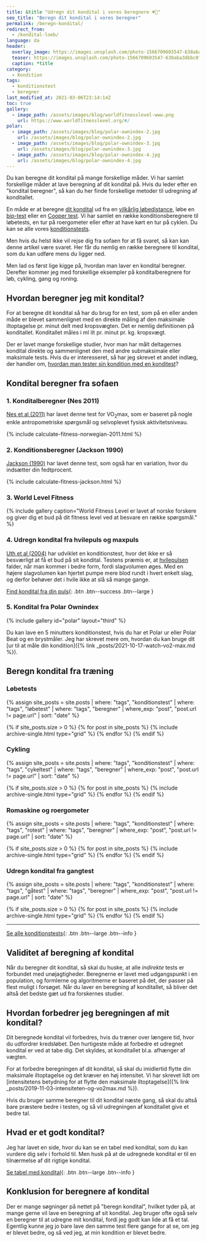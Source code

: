 ```yaml
---
title: &title "Udregn dit kondital i vores beregnere 💗🥇"
seo_title: "Beregn dit kondital i vores beregner"
permalink: /beregn-kondital/
redirect_from:
  - /kondital-loeb/
language: da
header:
  overlay_image: https://images.unsplash.com/photo-1566709603547-638aba3dbbc0?ixid=MXwxMjA3fDB8MHxzZWFyY2h8NDd8fGNhbGN1bGF0b3J8ZW58MHx8MHw%3D&ixlib=rb-1.2.1&auto=format&fit=crop&w=1200&q=5
  teaser: https://images.unsplash.com/photo-1566709603547-638aba3dbbc0?ixid=MXwxMjA3fDB8MHxzZWFyY2h8NDd8fGNhbGN1bGF0b3J8ZW58MHx8MHw%3D&ixlib=rb-1.2.1&auto=format&fit=crop&w=400&q=5
  caption: *title
category:
  - Kondition
tags:
  - konditionstest
  - beregner
last_modified_at: 2021-03-06T23:14:14Z
toc: true
gallery:
  - image_path: /assets/images/blog/worldfitnesslevel-www.png
    url: https://www.worldfitnesslevel.org/#/
polar:
  - image_path: /assets/images/blog/polar-ownindex-2.jpg
    url: /assets/images/blog/polar-ownindex-2.jpg
  - image_path: /assets/images/blog/polar-ownindex-3.jpg
    url: /assets/images/blog/polar-ownindex-3.jpg
  - image_path: /assets/images/blog/polar-ownindex-4.jpg
    url: /assets/images/blog/polar-ownindex-4.jpg
---
```


Du kan beregne dit kondital på mange forskellige måder. Vi har samlet forskellige måder at lave beregning af dit kondital på. Hvis du leder efter en "kondital beregner", så kan du her finde forskellige metoder til udregning af konditallet.

En måde er at beregne [dit kondital](/kondital/) ud fra en [vilkårlig løbedistance](/kondital-loeb-distance-tid/), løbe en [bip-test](/bip-test/) eller en [Cooper test](/cooper-test/). Vi har samlet en række konditionsberegnere til løbetests, en tur på roergometer eller efter at have kørt en tur på cyklen. Du kan se alle vores [konditionstests](/test-kondition-konditest-kondital/).

Men hvis du helst ikke vil rejse dig fra sofaen for at få svaret, så kan kan denne artikel være svaret. Her får du nemlig en række beregnere til kondital, som du kan udføre mens du ligger ned.

Men lad os først lige kigge på, hvordan man laver en kondital beregner. Derefter kommer jeg med forskellige eksempler på konditalberegnere for løb, cykling, gang og roning.

## Hvordan beregner jeg mit kondital?

For at beregne dit kondital så har du brug for en test, som på en eller anden måde er blevet sammenlignet med en direkte måling af den maksimale iltoptagelse pr. minut delt med kropsvægten. Det er nemlig definitionen på konditallet. Konditallet måles i ml ilt pr. minut pr. kg. kropsvægt.

Der er lavet mange forskellige studier, hvor man har målt deltagernes kondital direkte og sammenlignet den med andre submaksimale eller maksimale tests. Hvis du er interesseret, så har jeg skrevet et andet indlæg, der handler om, [hvordan man tester sin kondition med en konditest](/test-kondition-konditest-kondital/)?

## Kondital beregner fra sofaen

### 1. Konditalberegner (Nes 2011)

[Nes et al (2011)](https://pubmed.ncbi.nlm.nih.gov/21502897/) har lavet denne test for VO<sub>2</sub>max, som er baseret på nogle enkle antropometriske spørgsmål og selvoplevet fysisk aktivitetsniveau.

{% include calculate-fitness-norwegian-2011.html %}

### 2. Konditionsberegner (Jackson 1990)

[Jackson (1990)](https://www.topendsports.com/testing/tests/non-exercise.htm) har lavet denne test, som også har en variation, hvor du indsætter din fedtprocent.

{% include calculate-fitness-jackson.html %}

### 3. World Level Fitness

{% include gallery caption="World Fitness Level er lavet af norske forskere og giver dig et bud på dit fitness level ved at besvare en række spørgsmål." %}

### 4. Udregn kondital fra hvilepuls og maxpuls

[Uth et al (2004)](https://doi.org/10.1007/s00421-003-0988-y) har udviklet en konditionstest, hvor det ikke er så besværligt at få et bud på sit kondital. Testens præmis er, at [hvilepulsen](/hvilepuls/) falder, når man kommer i bedre form, fordi slagvolumen øges. Med en højere slagvolumen kan hjertet pumpe mere blod rundt i hvert enkelt slag, og derfor behøver det i hvile ikke at slå så mange gange.

[Find kondital fra din puls](/kondital-fra-puls/){: .btn .btn--success .btn--large }

### 5. Kondital fra Polar Ownindex

{% include gallery id="polar" layout="third" %}

Du kan lave en 5 minutters konditionstest, hvis du har et Polar ur eller Polar Beat og en brystmåler. Jeg har skrevet mere om, hvordan du kan bruge dit [ur til at måle din kondition]({% link _posts/2021-10-17-watch-vo2-max.md %}).

## Beregn kondital fra træning

### Løbetests

{% assign site_posts = site.posts | where: "tags", "konditionstest" | where: "tags", "løbetest" | where: "tags", "beregner" | where_exp: "post", "post.url != page.url" | sort: "date" %}

<div class="feature__wrapper">

{% if site_posts.size > 0 %}
  {% for post in site_posts %}
    {% include archive-single.html type="grid" %}
  {% endfor %}
{% endif %}

</div>

### Cykling

{% assign site_posts = site.posts | where: "tags", "konditionstest" | where: "tags", "cykeltest" | where: "tags", "beregner" | where_exp: "post", "post.url != page.url" | sort: "date" %}

<div class="feature__wrapper">

{% if site_posts.size > 0 %}
  {% for post in site_posts %}
    {% include archive-single.html type="grid" %}
  {% endfor %}
{% endif %}

</div>

### Romaskine og roergometer

{% assign site_posts = site.posts | where: "tags", "konditionstest" | where: "tags", "rotest" | where: "tags", "beregner" | where_exp: "post", "post.url != page.url" | sort: "date" %}

<div class="feature__wrapper">

{% if site_posts.size > 0 %}
  {% for post in site_posts %}
    {% include archive-single.html type="grid" %}
  {% endfor %}
{% endif %}

</div>

### Udregn kondital fra gangtest

{% assign site_posts = site.posts | where: "tags", "konditionstest" | where: "tags", "gåtest" | where: "tags", "beregner" | where_exp: "post", "post.url != page.url" | sort: "date" %}

<div class="feature__wrapper">

{% if site_posts.size > 0 %}
  {% for post in site_posts %}
    {% include archive-single.html type="grid" %}
  {% endfor %}
{% endif %}

</div>

***

[Se alle konditionstests](/test-kondition-konditest-kondital/){: .btn .btn--large .btn--info }

## Validitet af beregning af kondital

Når du beregner dit kondital, så skal du huske, at alle _indirekte_ tests er forbundet med unøjagtigheder. Beregnerne er lavet med udgangspunkt i en population, og formlerne og algoritmerne er baseret på det, der passer på flest muligt i forsøget. Når du laver en beregning af konditallet, så bliver det altså det bedste gæt ud fra forskernes studier.

## Hvordan forbedrer jeg beregningen af mit kondital?

Dit beregnede kondital vil forbedres, hvis du træner over længere tid, hvor du udfordrer kredsløbet. Den hurtigeste måde at forbedre et udregnet kondital er ved at tabe dig. Det skyldes, at konditallet bl.a. afhænger af vægten.

For at forbedre beregningen af dit kondital, så skal du imidlertid flytte din maksimale iltoptagelse og det kræver en høj intensitet. Vi har skrevet lidt om [intensitetens betydning for at flytte den maksimale iltoptagelse]({% link _posts/2019-11-03-intensiteten-og-vo2max.md %}).

Hvis du bruger samme beregner til dit kondital næste gang, så skal du altså bare præstere bedre i testen, og så vil udregningen af konditallet give et bedre tal.

## Hvad er et godt kondital?

Jeg har lavet en side, hvor du kan se en tabel med kondital, som du kan vurdere dig selv i forhold til. Men husk på at de udregnede kondital er til en tilnærmelse af dit rigtige kondital.

[Se tabel med kondital](/kondital/){: .btn .btn--large .btn--info }

## Konklusion for beregnere af kondital

Der er mange søgninger på nettet på "beregn kondital", hvilket tyder på, at mange gerne vil lave en beregning af sit kondital. Jeg bruger ofte også selv en beregner til at udregne mit kondital, fordi jeg godt kan lide at få et tal. Egentlig kunne jeg jo bare lave den samme test flere gange for at se, om jeg er blevet bedre, og så ved jeg, at min kondition er blevet bedre.

